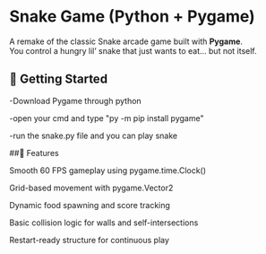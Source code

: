 # Snake Game (Python + Pygame)

A remake of the classic Snake arcade game built with **Pygame**.  
You control a hungry lil’ snake that just wants to eat… but not itself.


## 🚀 Getting Started

-Download Pygame through python


-open your cmd and type "py -m pip install pygame"


-run the snake.py file and you can play snake

##🧠 Features

Smooth 60 FPS gameplay using pygame.time.Clock()

Grid-based movement with pygame.Vector2

Dynamic food spawning and score tracking

Basic collision logic for walls and self-intersections

Restart-ready structure for continuous play
